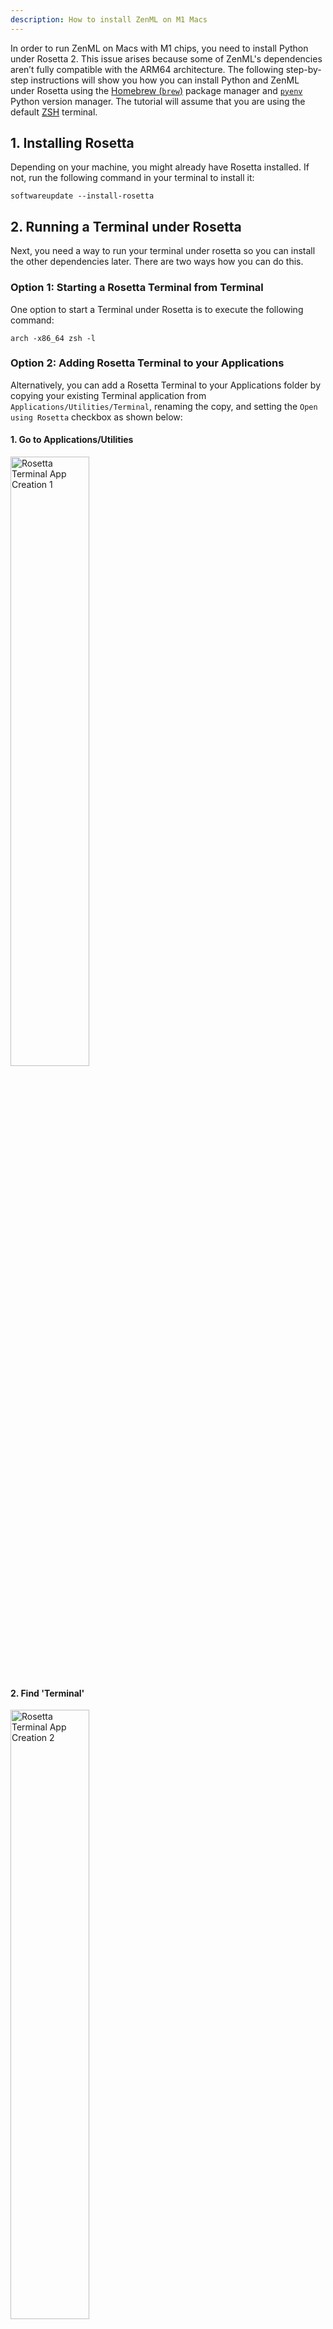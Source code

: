 ```yaml
---
description: How to install ZenML on M1 Macs
---
```


In order to run ZenML on Macs with M1 chips, you need to install Python under 
Rosetta 2. 
This issue arises because some of ZenML's dependencies aren’t fully compatible 
with the ARM64 architecture.
The following step-by-step instructions will show you how you can install Python
and ZenML under Rosetta using the
[Homebrew (`brew`)](https://github.com/pyenv/pyenv) package manager and 
[`pyenv`](https://github.com/pyenv/pyenv) Python version manager.
The tutorial will assume that you are using the default 
[ZSH](https://www.zsh.org/) terminal.

## 1. Installing Rosetta

Depending on your machine, you might already have Rosetta installed. If not,
run the following command in your terminal to install it:

```
softwareupdate --install-rosetta
```

## 2. Running a Terminal under Rosetta

Next, you need a way to run your terminal under rosetta so you can install the
other dependencies later.
There are two ways how you can do this.

### Option 1: Starting a Rosetta Terminal from Terminal

One option to start a Terminal under Rosetta is to execute the following command:

```
arch -x86_64 zsh -l
```

### Option 2: Adding Rosetta Terminal to your Applications

Alternatively, you can add a Rosetta Terminal to your Applications folder by 
copying your existing Terminal application from `Applications/Utilities/Terminal`, renaming the copy, and setting the
`Open using Rosetta` checkbox as shown below:

#### 1. Go to Applications/Utilities
<img src="../assets/../../assets/getting_started/installation/rosetta_terminal_1.png" alt="Rosetta Terminal App Creation 1" width="50%"/>

#### 2. Find 'Terminal'
<img src="../assets/../../assets/getting_started/installation/rosetta_terminal_2.png" alt="Rosetta Terminal App Creation 2" width="50%"/>

#### 3. Copy 'Terminal'
<img src="../assets/../../assets/getting_started/installation/rosetta_terminal_3.png" alt="Rosetta Terminal App Creation 3" width="50%"/>

#### 4. Rename the copy to 'Rosetta Terminal'
<img src="../assets/../../assets/getting_started/installation/rosetta_terminal_4.png" alt="Rosetta Terminal App Creation 4" width="50%"/>

#### 5. Get Info on 'Rosetta Terminal'
<img src="../assets/../../assets/getting_started/installation/rosetta_terminal_5.png" alt="Rosetta Terminal App Creation 5" width="50%"/>

#### 6. Check the 'Open using Rosetta' Checkbox
<img src="../assets/../../assets/getting_started/installation/rosetta_terminal_6.png" alt="Rosetta Terminal App Creation 6" width="20%"/>

### Verifying whether you run under Rosetta

To check whether your terminal is running under Rosetta or not, use the `arch`
command:

```
arch
```

This should return `i386` if you are running under Rosetta.

### Using Rosetta Terminal in VSCode

If you are using VSCode, you can add a Rosetta terminal option by modifying
your `settings.json`. 
To do so, press `CMD + Shift + P`, search for 'Preferences: Open User Settings 
(JSON)', then add an entry into `terminal.integrated.profiles.osx` as shown
below.

```
"terminal.integrated.profiles.osx": {
    ...
    "rosetta": {
        "path": "arch",
        "args": ["-x86_64", "zsh", "-l"],
        "overrideName": true
    }
},
```

Optionally, you can also set Rosetta ZSH as the default terminal by setting
`terminal.integrated.defaultProfile.osx` accordingly:

```
"terminal.integrated.defaultProfile.osx": "rosetta",
```


## 3. Installing Homebrew under Rosetta

Next, we will install Homebrew under Rosetta and alias it to `brew86`.

To install Homebrew under Rosetta, use the following command:

```
arch -x86_64 /bin/bash -c "$(curl -fsSL https://raw.githubusercontent.com/Homebrew/install/master/install.sh)"
```

Then, create the `brew86` alias like so:

```
alias brew86="arch -x86_64 /usr/local/bin/brew"
```

## 4. Installing pyenv and pyenv-virtualenv under Rosetta

### Installing Dependencies

To install pyenv, you first need to install its dependencies:

```
brew86 install openssl readline sqlite3 xz zlib tcl-tk
```

### Installing pyenv

Then you can install pyenv under Rosetta via:

```
brew86 install pyenv
```

### Installing pyenv-virtualenv

Similarly, you can install `pyenv-virtualenv` via:

```
brew86 install pyenv-virtualenv
```

### Creating a pyenv86 Alias

Then we will again create an alias for running pyenv under Rosetta:

```
alias pyenv86="arch -x86_64 pyenv"
```

### Setting Environment Variables

Lastly, run the following lines to set the environment variables required by
pyenv and pyenv-virtualenv in your `.zshrc`:

```
echo 'export PYENV_ROOT="$HOME/.pyenv"' >> ~/.zshrc
echo 'command -v pyenv >/dev/null || export PATH="$PYENV_ROOT/bin:$PATH"' >> ~/.zshrc
echo 'eval "$(pyenv init -)"' >> ~/.zshrc
echo 'eval "$(pyenv virtualenv-init -)"' >> ~/.zshrc
```

## 5. Installing Python under Rosetta with Pyenv

Now you're all set and can install the Python version of your choice via

```
pyenv86 install <PYTHON_VERSION>
```

E.g. to install the latest Python version that ZenML currently supports (3.9.14),
run:

```
pyenv86 install 3.9.14
```

## 6. Installing ZenML in a Virtual Environment

Lastly, let's install ZenML in a new virtual environment.

### Creating a Virtual Environment with pyenv-virtualenv

To create a new virtual environment called `zenml` based on Python 3.9.14, run:

```
pyenv virtualenv 3.9.14 zenml
```

### Activating a Virtual Environment with pyenv-virtualenv

You can then activate the virtual environment using

```
pyenv activate zenml
```

### Installing ZenML

Finally, you can install ZenML in the virtual environment with pip:

```
pip install zenml
```

And that's it, you have successfully installed ZenML in Python 3.9 under Rosetta.

## Known Limitations

### TensorFlow Integration
ZenML's TensorFlow integration is based on the `tensorflow` pip package, which
doesn't support M1 Macs. 
Therefore, ZenML is currently not compatible with TensorFlow on M1 Macs.

As a result, `zenml integration install tensorflow` will install an incompatible 
package, which will cause all ZenML commands to fail with error 
`83476 illegal hardware instruction`. If you encounter this error,
uninstall TensorFlow again via `zenml integration uninstall tensorflow`.

There already exist an M1-Mac-compatible TensorFlow package 
[tensorflow-macos](https://pypi.org/project/tensorflow-macos/) and a package
for Mac-GPU-accelerated training of TensorFlow models 
[tensorflow-metal](https://pypi.org/project/tensorflow-metal/), but they are
not yet integrated with ZenML. We are actively working on supporting these
packages and hope to remove this limitation soon.

### Other Tools
Many other tools and packages commonly used by data scientists and ML engineers
do not yet fully support the M1 Mac architecture either. See, e.g., this 
[list of limitations](https://github.com/neurolabusc/AppleSiliconForNeuroimaging#limitations-facing-apple-silicon).

## Resources:
- [Installing Rosetta](https://osxdaily.com/2020/12/04/how-install-rosetta-2-apple-silicon-mac/)
- [Installing Python under Rosetta with Brew and Pyenv](http://sixty-north.com/blog/pyenv-apple-silicon.html)
- [Installing Python under Rosetta with Brew and Pipenv](https://medium.com/thinknum/how-to-install-python-under-rosetta-2-f98c0865e012)
- [pyenv Installation with Homebrew](https://github.com/pyenv/pyenv#homebrew-in-macos)
- [pyenv-virtualenv Installation with Homebrew](https://github.com/pyenv/pyenv-virtualenv#installing-with-homebrew-for-macos-users)
- [pyenv Shell Environment Setup](https://github.com/pyenv/pyenv#set-up-your-shell-environment-for-pyenv)
- [Rosetta Terminal in VSCode](https://blog.hao.dev/setting-up-zsh-with-vs-code-on-apple-silicon-mac-m1-chip)
